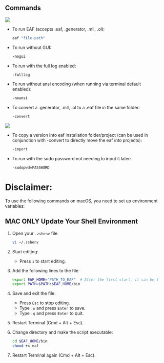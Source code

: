 ## Commands

![](../gifs/console.gif)

- To run EAF (accepts .eaf, .generator, .mll, .ol):
    ```bash
    eaf "file-path"
    ```
- To run without GUI:
    ```bash
    -nogui
	```
	
- To run with the full log enabled:
    ```bash
    -fulllog
	```
- To run without ansi encoding (when running via terminal default enabled):
    ```bash
    -noansi
	```
	
- To convert a .generator, .mll, .ol to a .eaf file in the same folder:
    ```bash
    -convert
	```

![](../gifs/convert.gif)
	
- To copy a version into eaf installation folder/project (can be used in conjunction with -convert to directly move the eaf into projects):
    ```bash
    -import
	```
	
- To run with the sudo password not needing to input it later:
    ```bash
    -sudopwd=PASSWORD
	```

# Disclaimer:

To use the following commands on macOS, you need to set up environment variables:

## MAC ONLY Update Your Shell Environment

1. Open your `.zshenv` file:
    ```bash
    vi ~/.zshenv
    ```
2. Start editing:
    - Press `i` to start editing.
3. Add the following lines to the file:
    ```bash
    export EAF_HOME="PATH_TO_EAF"  # After the first start, it can be found in Documents -> Eaf
    export PATH=$PATH:$EAF_HOME/bin
    ```
4. Save and exit the file:
    - Press `Esc` to stop editing.
    - Type `:w` and press `Enter` to save.
    - Type `:q` and press `Enter` to quit.

1. Restart Terminal (Cmd + Alt + Esc).
2. Change directory and make the script executable:
    ```bash
    cd $EAF_HOME/bin
    chmod +x eaf
    ```
3. Restart Terminal again (Cmd + Alt + Esc).

  

